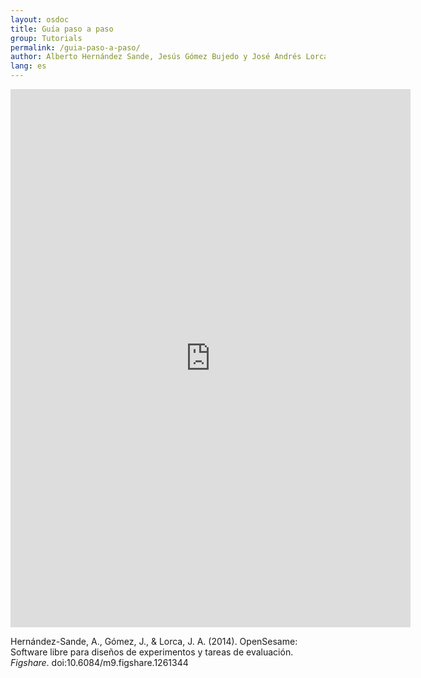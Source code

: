 ```yaml
---
layout: osdoc
title: Guía paso a paso
group: Tutorials
permalink: /guia-paso-a-paso/
author: Alberto Hernández Sande, Jesús Gómez Bujedo y José Andrés Lorca Marín
lang: es
---
```


<iframe src="http://wl.figshare.com/articles/1261344/embed?show_title=0" width="640" height="861" frameborder="0"></iframe>

Hernández-Sande, A., Gómez, J., & Lorca, J. A. (2014). OpenSesame: Software libre para diseños de experimentos y tareas de evaluación. *Figshare*. doi:10.6084/m9.figshare.1261344
